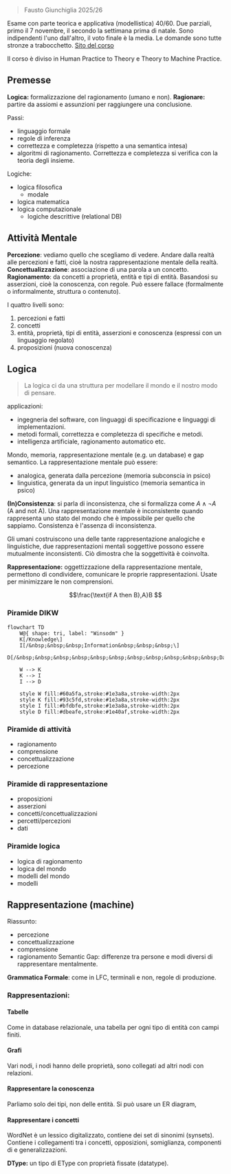 > Fausto Giunchiglia 2025/26

Esame con parte teorica e applicativa (modellistica) 40/60.
Due parziali, primo il 7 novembre, il secondo la settimana prima di natale. Sono indipendenti l'uno dall'altro, il voto finale è la media. Le domande sono tutte stronze a trabocchetto.
[Sito del corso](https://datascientiafoundation.github.io/datascientia-education-logica-2025-26-unitn/)

Il corso è diviso in Human Practice to Theory e Theory to Machine Practice.
## Premesse
**Logica:** formalizzazione del ragionamento (umano e non).
**Ragionare:** partire da assiomi e assunzioni per raggiungere una conclusione.

Passi:
- linguaggio formale
- regole di inferenza
- correttezza e completezza (rispetto a una semantica intesa)
- algoritmi di ragionamento.
Correttezza e completezza si verifica con la teoria degli insieme.

Logiche:
- logica filosofica
	- modale
- logica matematica
- logica computazionale
	- logiche descrittive (relational DB)

## Attività Mentale
**Percezione**: vediamo quello che scegliamo di vedere. Andare dalla realtà alle percezioni e fatti, cioè la nostra rappresentazione mentale della realtà.
**Concettualizzazione**: associazione di una parola a un concetto. 
**Ragionamento**: da concetti a proprietà, entità e tipi di entità. Basandosi su asserzioni, cioè la conoscenza, con regole. Può essere fallace (formalmente o informalmente, struttura o contenuto).

I quattro livelli sono:
1. percezioni e fatti
2. concetti
3. entità, proprietà, tipi di entità, asserzioni e conoscenza (espressi con un linguaggio regolato)
4. proposizioni (nuova conoscenza)

## Logica

> La logica ci da una struttura per modellare il mondo e il nostro modo di pensare.

applicazioni:
- ingegneria del software, con linguaggi di specificazione e linguaggi di implementazioni.
- metodi formali, correttezza e completezza di specifiche e metodi.
- intelligenza artificiale, ragionamento automatico etc.

Mondo, memoria, rappresentazione mentale (e.g. un database) e gap semantico.
La rappresentazione mentale può essere:
- analogica, generata dalla percezione (memoria subconscia in psico)
- linguistica, generata da un input linguistico (memoria semantica in psico)

**(In)Consistenza**: si parla di inconsistenza, che si formalizza come $A\land \lnot A$ (A and not A). Una rappresentazione mentale è inconsistente quando rappresenta uno stato del mondo che è impossibile per quello che sappiamo. Consistenza è l'assenza di inconsistenza.

Gli umani costruiscono una delle tante rappresentazione analogiche e linguistiche, due rappresentazioni mentali soggettive possono essere mutualmente inconsistenti. Ciò dimostra che la soggettività è coinvolta.

**Rappresentazione:** oggettizzazione della rappresentazione mentale, permettono di condividere, comunicare le proprie rappresentazioni. Usate per minimizzare le non comprensioni.

$$\frac{\text{if A then B},A}B $$
### Piramide DIKW
```mermaid
flowchart TD
    W@{ shape: tri, label: "Winsodm" }
    K[/Knowledge\]
    I[/&nbsp;&nbsp;&nbsp;Information&nbsp;&nbsp;&nbsp;\]
    D[/&nbsp;&nbsp;&nbsp;&nbsp;&nbsp;&nbsp;&nbsp;&nbsp;&nbsp;&nbsp;&nbsp;Data&nbsp;&nbsp;&nbsp;&nbsp;&nbsp;&nbsp;&nbsp;&nbsp;&nbsp;&nbsp;&nbsp;\]
    
    W --> K
    K --> I
    I --> D

    style W fill:#60a5fa,stroke:#1e3a8a,stroke-width:2px
    style K fill:#93c5fd,stroke:#1e3a8a,stroke-width:2px
    style I fill:#bfdbfe,stroke:#1e3a8a,stroke-width:2px
    style D fill:#dbeafe,stroke:#1e40af,stroke-width:2px
```
### Piramide di attività
- ragionamento
- comprensione
- concettualizzazione
- percezione
### Piramide di rappresentazione
- proposizioni
- asserzioni
- concetti/concettualizzazioni
- percetti/percezioni
- dati
### Piramide logica
- logica di ragionamento
- logica del mondo
- modelli del mondo
- modelli
## Rappresentazione (machine)
Riassunto:
- percezione
- concettualizzazione
- comprensione
- ragionamento
Semantic Gap: differenze tra persone e modi diversi di rappresentare mentalmente.

**Grammatica Formale**: come in LFC, terminali e non, regole di produzione.

### Rappresentazioni:
#### Tabelle
Come in database relazionale, una tabella per ogni tipo di entità con campi finiti.
#### Grafi
Vari nodi, i nodi hanno delle proprietà, sono collegati ad altri nodi con relazioni.
#### Rappresentare la conoscenza
Parliamo solo dei tipi, non delle entità. Si può usare un ER diagram, 
#### Rappresentare i concetti
WordNet è un lessico digitalizzato, contiene dei set di sinonimi (synsets). Contiene i collegamenti tra i concetti, opposizioni, somiglianza, componenti di e generalizzazioni.

**DType:** un tipo di EType con proprietà fissate (datatype).